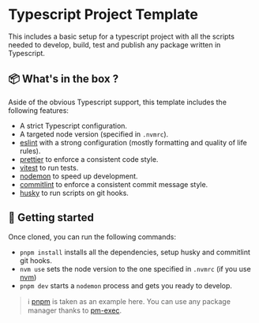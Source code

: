 # Typescript Project Template

This includes a basic setup for a typescript project with all the scripts needed to develop, build, test and publish any package written in Typescript.


## :package: What's in the box ?

Aside of the obvious Typescript support, this template includes the following features:

- A strict Typescript configuration.
- A targeted node version (specified in `.nvmrc`).
- [eslint](https://eslint.org/) with a strong configuration (mostly formatting and quality of life rules).
- [prettier](https://prettier.io/) to enforce a consistent code style.
- [vitest](https://vitest.dev/) to run tests.
- [nodemon](https://nodemon.io/) to speed up development.
- [commitlint](https://commitlint.js.org/) to enforce a consistent commit message style.
- [husky](https://typicode.github.io/husky/#/) to run scripts on git hooks.

## :rocket: Getting started

Once cloned, you can run the following commands:

- `pnpm install` installs all the dependencies, setup husky and commitlint git hooks.
- `nvm use` sets the node version to the one specified in `.nvmrc` (if you use [nvm](https://github.com/nvm-sh/nvm))
- `pnpm dev` starts a `nodemon` process and gets you ready to develop.

> :information_source: [pnpm](https://pnpm.io/) is taken as an example here. You can use any package manager thanks to [pm-exec](https://github.com/slune-org/pm-exec).
